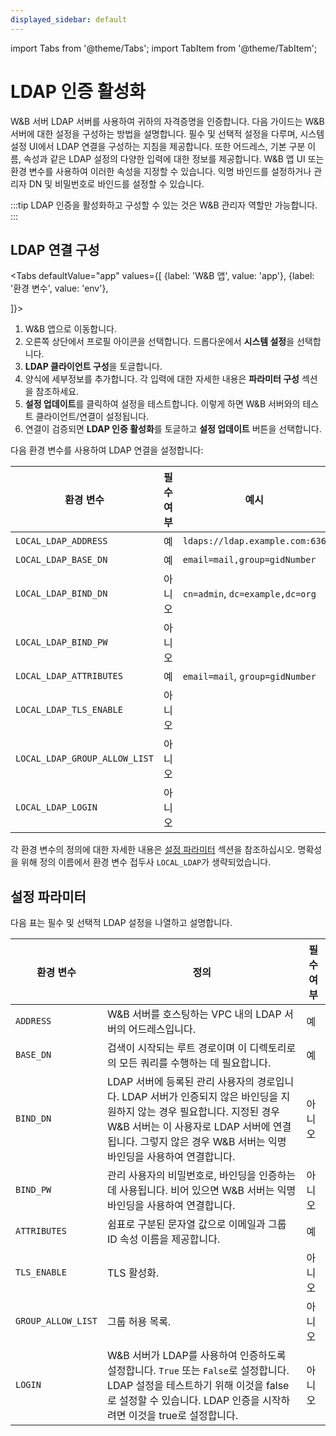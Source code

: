 ```yaml
---
displayed_sidebar: default
---
```

import Tabs from '@theme/Tabs';
import TabItem from '@theme/TabItem';

# LDAP 인증 활성화

W&B 서버 LDAP 서버를 사용하여 귀하의 자격증명을 인증합니다. 다음 가이드는 W&B 서버에 대한 설정을 구성하는 방법을 설명합니다. 필수 및 선택적 설정을 다루며, 시스템 설정 UI에서 LDAP 연결을 구성하는 지침을 제공합니다. 또한 어드레스, 기본 구분 이름, 속성과 같은 LDAP 설정의 다양한 입력에 대한 정보를 제공합니다. W&B 앱 UI 또는 환경 변수를 사용하여 이러한 속성을 지정할 수 있습니다. 익명 바인드를 설정하거나 관리자 DN 및 비밀번호로 바인드를 설정할 수 있습니다.

:::tip
LDAP 인증을 활성화하고 구성할 수 있는 것은 W&B 관리자 역할만 가능합니다.
:::

## LDAP 연결 구성

<Tabs
  defaultValue="app"
  values={[
    {label: 'W&B 앱', value: 'app'},
    {label: '환경 변수', value: 'env'},
    
  ]}>
  <TabItem value="app">

1. W&B 앱으로 이동합니다.
2. 오른쪽 상단에서 프로필 아이콘을 선택합니다. 드롭다운에서 **시스템 설정**을 선택합니다.
3. **LDAP 클라이언트 구성**을 토글합니다.
4. 양식에 세부정보를 추가합니다. 각 입력에 대한 자세한 내용은 **파라미터 구성** 섹션을 참조하세요.
5. **설정 업데이트**를 클릭하여 설정을 테스트합니다. 이렇게 하면 W&B 서버와의 테스트 클라이언트/연결이 설정됩니다.
6. 연결이 검증되면 **LDAP 인증 활성화**를 토글하고 **설정 업데이트** 버튼을 선택합니다.

  </TabItem>
  <TabItem value="env">

다음 환경 변수를 사용하여 LDAP 연결을 설정합니다:

| 환경 변수                        | 필수 여부 | 예시                              |
| ------------------------------- | -------- | -------------------------------- |
| `LOCAL_LDAP_ADDRESS`            | 예       | `ldaps://ldap.example.com:636`   |
| `LOCAL_LDAP_BASE_DN`            | 예       | `email=mail,group=gidNumber`     |
| `LOCAL_LDAP_BIND_DN`            | 아니오    | `cn=admin`, `dc=example,dc=org`  |
| `LOCAL_LDAP_BIND_PW`            | 아니오    |                                  |
| `LOCAL_LDAP_ATTRIBUTES`         | 예       | `email=mail`, `group=gidNumber`  |
| `LOCAL_LDAP_TLS_ENABLE`         | 아니오    |                                  |
| `LOCAL_LDAP_GROUP_ALLOW_LIST`   | 아니오    |                                  |
| `LOCAL_LDAP_LOGIN`              | 아니오    |                                  |

각 환경 변수의 정의에 대한 자세한 내용은 [설정 파라미터](#configuration-parameters) 섹션을 참조하십시오. 명확성을 위해 정의 이름에서 환경 변수 접두사 `LOCAL_LDAP`가 생략되었습니다.

  </TabItem>
</Tabs>

## 설정 파라미터

다음 표는 필수 및 선택적 LDAP 설정을 나열하고 설명합니다.

| 환경 변수       | 정의                                                                                                                                                                                                                                    | 필수 여부 |
| --------------- | --------------------------------------------------------------------------------------------------------------------------------------------------------------------------------------------------------------------------------------- | -------- |
| `ADDRESS`       | W&B 서버를 호스팅하는 VPC 내의 LDAP 서버의 어드레스입니다.                                                                                                                                                                               | 예       |
| `BASE_DN`       | 검색이 시작되는 루트 경로이며 이 디렉토리로의 모든 쿼리를 수행하는 데 필요합니다.                                                                                                                                                        | 예       |
| `BIND_DN`       | LDAP 서버에 등록된 관리 사용자의 경로입니다. LDAP 서버가 인증되지 않은 바인딩을 지원하지 않는 경우 필요합니다. 지정된 경우 W&B 서버는 이 사용자로 LDAP 서버에 연결됩니다. 그렇지 않은 경우 W&B 서버는 익명 바인딩을 사용하여 연결합니다. | 아니오    |
| `BIND_PW`       | 관리 사용자의 비밀번호로, 바인딩을 인증하는 데 사용됩니다. 비어 있으면 W&B 서버는 익명 바인딩을 사용하여 연결합니다.                                                                                                                      | 아니오    |
| `ATTRIBUTES`    | 쉼표로 구분된 문자열 값으로 이메일과 그룹 ID 속성 이름을 제공합니다.                                                                                                                                                                     | 예       |
| `TLS_ENABLE`    | TLS 활성화.                                                                                                                                                                                                                             | 아니오    |
| `GROUP_ALLOW_LIST` | 그룹 허용 목록.                                                                                                                                                                                                                         | 아니오    |
| `LOGIN`         | W&B 서버가 LDAP를 사용하여 인증하도록 설정합니다. `True` 또는 `False`로 설정합니다. LDAP 설정을 테스트하기 위해 이것을 false로 설정할 수 있습니다. LDAP 인증을 시작하려면 이것을 true로 설정합니다.                                       | 아니오    |